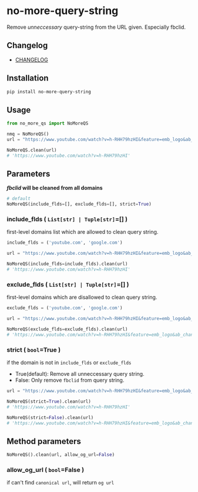 # no-more-query-string
Remove *unneccessary* query-string from the URL given. Especially fbclid.

## Changelog
+ [CHANGELOG](https://github.com/EltonChou/no-more-query-string/blob/main/CHANGELOG.md)
## Installation
```sh
pip install no-more-query-string
```

## Usage
```py
from no_more_qs import NoMoreQS

nmq = NoMoreQS()
url = "https://www.youtube.com/watch?v=h-RHH79hzHI&feature=emb_logo&ab_channel=Ceia"

NoMoreQS.clean(url)
# 'https://www.youtube.com/watch?v=h-RHH79hzHI'
```
## Parameters
***fbclid* will be cleaned from all domains**
```py
# default
NoMoreQS(include_flds=[], exclude_flds=[], strict=True)
```
### include_flds ( `List[str] | Tuple[str]`=[] )

first-level domains list which are allowed to clean query string.
```py
include_flds = ('youtube.com', 'google.com')

url = "https://www.youtube.com/watch?v=h-RHH79hzHI&feature=emb_logo&ab_channel=Ceia&fbclid=IwAR2NasdasdasdadasdfP58isTW-c3U"

NoMoreQS(include_flds=include_flds).clean(url)
# 'https://www.youtube.com/watch?v=h-RHH79hzHI'
```
### exclude_flds ( `List[str] | Tuple[str]`=[] )

first-level domains which are disallowed to clean query string.
```py
exclude_flds = ('youtube.com', 'google.com')

url = "https://www.youtube.com/watch?v=h-RHH79hzHI&feature=emb_logo&ab_channel=Ceia&fbclid=IwAR2NasdasdasdadasdfP58isTW-c3U"

NoMoreQS(exclude_flds=exclude_flds).clean(url)
# 'https://www.youtube.com/watch?v=h-RHH79hzHI&feature=emb_logo&ab_channel=Ceia'

```
### strict ( `bool`=True )
if the domain is not in `include_flds` or `exclude_flds`
+ True(default): Remove all unneccessary query string.
+ False: Only remove `fbclid` from query string.
```py
url = "https://www.youtube.com/watch?v=h-RHH79hzHI&feature=emb_logo&ab_channel=Ceia&fbclid=IwAR2NasdasdasdadasdfP58isTW-c3U"

NoMoreQS(strict=True).clean(url)
# 'https://www.youtube.com/watch?v=h-RHH79hzHI'

NoMoreQS(strict=False).clean(url)
# 'https://www.youtube.com/watch?v=h-RHH79hzHI&feature=emb_logo&ab_channel=Ceia'
```
## Method parameters
```py
NoMoreQS().clean(url, allow_og_url=False)
```
### allow_og_url ( `bool`=False )
if can't find `canonical url`, will return `og url`
